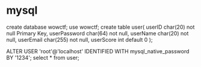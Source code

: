 # mysql
create database wowctf;
use wowctf;
create table user(
    userID char(20) not null Primary Key,
    userPassword char(64) not null,
    userName char(20) not null,
    userEmail char(255) not null,
    userScore int default 0
);

ALTER USER 'root'@'localhost' IDENTIFIED WITH mysql_native_password BY '1234';
select * from user;